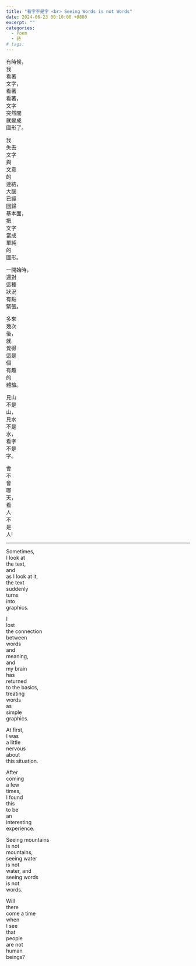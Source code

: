 ```yaml
---
title: "看字不是字 <br> Seeing Words is not Words"
date: 2024-06-23 00:10:00 +0800
excerpt: ""
categories:
  - Poem
  - 詩
# tags:
---
```


有時候，  
我  
看著  
文字，  
看著  
看著，  
文字  
突然間  
就變成  
圖形了。

我  
失去  
文字  
與  
文意  
的  
連結，  
大腦  
已經  
回歸  
基本面，  
把  
文字  
當成  
單純  
的  
圖形。

一開始時，  
還對  
這種  
狀況  
有點  
緊張。

多來  
幾次  
後，  
就  
覺得  
這是  
個  
有趣  
的  
體驗。

見山  
不是  
山，  
見水  
不是  
水，  
看字  
不是  
字。

會  
不  
會  
哪  
天，  
看  
人  
不  
是  
人!

---

Sometimes,  
I look at  
the text,  
and  
as I look at it,  
the text  
suddenly  
turns  
into  
graphics.

I  
lost  
the connection  
between  
words  
and  
meaning,  
and  
my brain  
has  
returned  
to the basics,  
treating  
words  
as  
simple  
graphics.

At first,  
I was  
a little  
nervous  
about  
this situation.

After  
coming  
a few  
times,  
I found  
this  
to be  
an  
interesting  
experience.

Seeing mountains  
is not  
mountains,  
seeing water  
is not  
water, and  
seeing words  
is not  
words.

Will  
there  
come a time  
when  
I see  
that  
people  
are not  
human  
beings?
